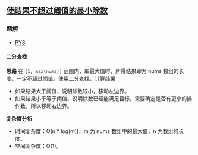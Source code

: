 ## [使结果不超过阈值的最小除数](https://leetcode.cn/problems/find-the-smallest-divisor-given-a-threshold/)

### 题解
+ [PY3](../../py3/1408/1283.py)

#### 二分查找
**思路**
在 `[1, max(nums)]` 范围内，取最大值时，所得结果即为 nums 数组的长度，一定不超过阈值。使用二分查找，计算结果：
+ 如果结果大于阈值，说明除数较小，移动左边界。
+ 如果结果小于等于阈值，说明除数已经能满足目标，需要确定是否有更小的操作数，所以移动右边界。

**复杂度分析**
+ 时间复杂度：O(n * log(m))，m 为 nums 数组中的最大值，n 为数组的长度。
+ 空间复杂度：O(1)。
